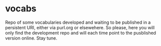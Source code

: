 # vocabs
Repo of some vocabularies developed and waiting to be published in a persistent URI, either via purl.org or elsewehere.
So please, here you will only find the development repo and will each time point to the pusblished version online.
Stay tune.


